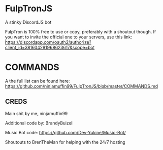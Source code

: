 # FulpTronJS
A stinky DiscordJS bot

FulpTron is 100% free to use or copy, preferably with a shoutout though. If you want to invite the official one to your servers, use this link:
https://discordapp.com/oauth2/authorize?client_id=381604281968623617&scope=bot

# COMMANDS
A the full list can be found here: https://github.com/ninjamuffin99/FulpTronJS/blob/master/COMMANDS.md

## CREDS
Main shit by me, ninjamuffin99

Additional code by: BrandyBuizel

Music Bot code: https://github.com/Dev-Yukine/Music-Bot/

Shoutouts to BrenTheMan for helping with the 24/7 hosting

